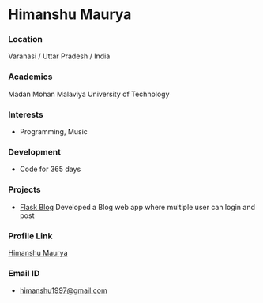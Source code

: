 # Himanshu Maurya

### Location

Varanasi / Uttar Pradesh / India

### Academics

Madan Mohan Malaviya University of Technology 

### Interests

- Programming, Music

### Development

- Code for 365 days

### Projects

- [Flask Blog](https://github.com/mauryahimanshu/Flask_Blog.git) Developed a Blog web app where multiple user can login and post

### Profile Link

[Himanshu Maurya](https://github.com/mauryahimanshu)

### Email ID

- himanshu1997@gmail.com
